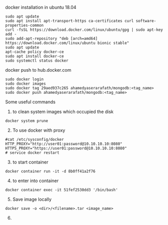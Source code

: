 docker installation in ubuntu 18.04
```
sudo apt update
sudo apt install apt-transport-https ca-certificates curl software-properties-common
curl -fsSL https://download.docker.com/linux/ubuntu/gpg | sudo apt-key add -
sudo add-apt-repository "deb [arch=amd64] https://download.docker.com/linux/ubuntu bionic stable"
sudo apt update
apt-cache policy docker-ce
sudo apt install docker-ce
sudo systemctl status docker
```

docker push to hub.docker.com
```
sudo docker login
sudo docker images
sudo docker tag 29aed937c265 ahamedyaserarafath/mongodb:<tag_name>
sudo docker push ahamedyaserarafath/mongodb:<tag_name>
```

Some useful commands
1. to clean system images which occupied the disk
```
docker system prune
```
2. To use docker with proxy
```
#cat /etc/sysconfig/docker
HTTP_PROXY="http://user01:password@10.10.10.10:8080"
HTTPS_PROXY="https://user01:password@10.10.10.10:8080"
# service docker restart

```
3. to start container
```
docker container run -it -d 8b0ff41a2f76
```
4. to enter into container
```
docker container exec -it 51fef2530dd3 '/bin/bash'
```
5. Save image locally
```
docker save -o <dir>/<filename>.tar <image_name>
```
6.
